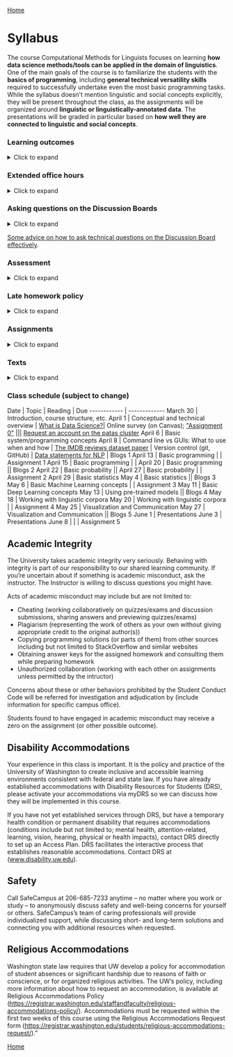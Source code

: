 [Home](index.md)

# Syllabus

The course Computational Methods for Linguists focuses on learning **how data science methods/tools can be applied in the domain of linguistics**. One of the main goals of the course is to familiarize the students with the **basics of programming**, including **general technical versatility skills** required to successfully undertake even the most basic programming tasks. While the syllabus doesn't mention linguistic and social concepts explicitly, they will be present throughout the class, as the assignments will be organized around **linguistic or linguistically-annotated data**. The presentations will be graded in particular based on **how well they are connected to linguistic and social concepts**.

### Learning outcomes 
<details>
  <summary>Click to expand</summary>
  
Students will learn about what counts as data in computational linguistics, as well as how linguistic theory and questions dictate which computational methods are employed. Similarly, students will learn about ethical and social implications of data uses in linguistics. Students will learn basic programming concepts and how to write a range of programs (using python programming language). They will also learn how to use command-line interface and version control. They will learn a range of techniques for data cleaning, representing data as vectors, thoughtfully choosing a model, loading the data into the model, running the model, and interpreting and visualizing results.
</details>

### Extended office hours ###
<details>
  <summary>Click to expand</summary>

In this class, we offer you <b>extended office hours</b>, because you will face technical issues with which every person needs help, when they come across them the first few times.
While the usual expectation applies, that you come to the office hours with a <b>specific issue</b> and show your work (demonstrate that you have made some effort already), remember that there is <b>no expectation</b> that your issue needs to be particularly complex or advanced. Many technical issues are simple but can take hours to figure out if you see them for the first time. <b>Use the extended office hours.</b>
</details>

### Asking questions on the Discussion Boards ###
<details>
  <summary>Click to expand</summary>

There will be a dedicated Discussion Board on Canvas for each assignment, as well as an area for general and other questions. It is important that you ask a lot of questions on the Discussion Boards, and we do mean it. Posting a question on the Discussion Board will allow others to benefit from your question and our answer! Use email for confidential questions such as regarding your grades and personal circumstances, but not for any questions related to assignments or class logistics! Use the Discussion Boards for that!

</details>

[Some advice on how to ask technical questions on the Discussion Board effectively](question-guidelines.md).

### Assessment
<details>
  <summary>Click to expand</summary>

The class is organized around a series of assignments targeting different concepts and skills but all connected to linguistic data/corpora (TBA). There are no exams. The assignments, on which the students will work individually, put toghether account for 80% of the grade. Additionally, there is a presentation related to the assignments which is worth another 15% (the presentation may be pre-recorded). Additionally, students will [write a blog post](blog.md) reflecting on a reading of their choice and will also post comments to their classmate's posts; this is worth another 5%. Up to 2% (positive) adjustment for participation (such as asking questions during class or on the discussion board, attending office hours etc.).

Grading scale:

95% = 4.0, 94% = 3.9, 93% = 3.8 & so on.

</details>



### Late homework policy
<details>
  <summary>Click to expand</summary>

* Homework is due at 11:59pm on the date posted.

* Unless you've made prior arrangements with Olga, homework turned in within one day of the due date will be graded at 80%, two days 70%. credit. No credit after that. This means, for example, that if you submitted a perfectly done assignment even a minute after the deadline, you will receive 80% credit. Please clarify the policy with Olga if unsure.

* By prior arrangements, we mean contacting Olga no later than the day before the homework is due (i.e., Wednesday for homework due Thursday) with the reason you feel you can't complete your homework on time. At that time, Olga will decide whether or not to grant an extension, and for how long.

</details>

### Assignments
<details>
  <summary>Click to expand</summary>

The assignments will be roughly biweekly. The goal is to give you some breathing space in between and sufficient time to work on them in a reasonable pace. However, it will be very important for you to remember that <b>the assignments which are technical in nature may take a long time due to technical issues</b> (which is very normal, and dealing with it is <b>one of the main learning goals</b> in this class). This means, more or less, that if you delay starting the assignment, you are very likely to not finish it by the time it is due. 

I highly recommend the following <b>algorithm</b> for the technical assignments:

1. Start on the day assignment is published (or the next day).
1. Get a feel of how fast you are progressing. Take a note of the first block you are facing. [Post about it on the Discussion Board](question-guildelines.md). Then go do something else.
1. Come back to it next day. See if you get unblocked. If not, go to the next office hour and see if that helps you get unblocked.
1. Repeat from step 2.

Once you start feeling like you have not been making progress for 20-30 minutes, <b>stop</b>. Come back to it later (e.g. next day).

Having 2 weeks or so for each assignment can mean you can take nice breaks from the class, but that will only work if you start early. When progress feels slow, take frequent but short breaks (e.g. leave the assignment and come back to it next day). When you are almost done and you feel like you understand almost everything and will be able to finish the assignment quickly, then it becomes possible to take a few days break. But not before, or you will not succeed in earning a good grade. 

</details>

### Texts
<details>
  <summary>Click to expand</summary>
  
There are no required textbooks, though there will be some reading, all available online.

Recommended text (for those who have not taken LING200): <i>Language Files 12</i>

You may find a book on python programming for beginners helpful, but in general we will rely on online resources.
</details>

### Class schedule (subject to change)

Date | Topic | Reading | Due
------------ | -------------
March 30 | Introduction, course structure, etc.
April 1 | Conceptual and technical overview | [What is Data Science?](https://hdsr.mitpress.mit.edu/pub/jhy4g6eg/release/7?readingCollection=72befc2a)| Online survey (on Canvas); ["Assignment 0"](assign0.md)
||| [Request an account on the patas cluster](https://cldb.ling.washington.edu/live/accountrequest-form.php)
April 6 | Basic system/programming concepts 
April 8 | Command line vs GUIs: What to use when and how | [The IMDB reviews dataset paper](https://ai.stanford.edu/~amaas/papers/wvSent_acl2011.pdf)
| Version control (git, GitHub) | [Data statements for NLP](https://watermark.silverchair.com/tacl_a_00041.pdf?token=AQECAHi208BE49Ooan9kkhW_Ercy7Dm3ZL_9Cf3qfKAc485ysgAAAn0wggJ5BgkqhkiG9w0BBwagggJqMIICZgIBADCCAl8GCSqGSIb3DQEHATAeBglghkgBZQMEAS4wEQQMDw2APtHtVVWN-T_FAgEQgIICMJJiPYGe86AdkkndbKNqCkMo2DXV54WMBqxsCkxZhHFR244ZkPQPLEAzcvk5QOLNmWQ-I_OYdt_t6kUDrF05VafErnhrEa6iJhePeSUggTryv01s2rO3dgopekdHWdvN4gbajwNN4k3heiTu_avCJPkO7xIwG81qf_KWFfwsgOth1F9UFJIhRudTmCQhDHb_PSu5NSjBvzKJL4ab1KNDrqN8BbHUyAq92lnnRUUWhnBCfMcVeW2e8hcBhmUAm40pCdUw32qcVcjC0ldztvwun5x2oPxtuR_PsCmzAsIHuCoTIdYDpMktBDADRtVmHV0Z-xQuPyNoiMPcGhv05LJGlMSDCooFQeS8dV62h-ZhBKFKqTPBo9TtbUoO6ynZNq0tWlLzP1RpVdMdzUnCO2Kv31css4JNd-oHUqghGC_TcLlSb5jesPNUYOEowxQGbMO5T6tEMe-NssBxeawnHrAw4vGXg0gGVn1klLpgMrXs-i_aoui1k-UH4L-nd6dp3687yt3GbS6KHVOA34B6RcgudaLOW50EbYr4pzOU6Y4FGrPyIDfDxwP_OWpKh5WRFQDKQ7fqZhgErcSouLMTFuXP9VXkztp53mj8kas92wF9Ye3AT9Ov1kdv7ofgsq8IscF8e9NTtWsyvESDoybMKtvTtlHHXM4WcACjYfRxQS6wxXrMSvXJM41jpz8GqMjk2vS-vUVIDZaom0OUKUrUv1GcnhIUzZbIIXBjeI6dMyiLQVYQ) | Blogs 1
April 13 | Basic programming | | Assignment 1 
April 15 | Basic programming | | 
April 20 | Basic programming || Blogs 2
April 22 | Basic probability  || 
April 27 | Basic probability | | Assignment 2 
April 29 | Basic statistics
May 4 | Basic statistics || Blogs 3
May 6 | Basic Machine Learning concepts | | Assignment 3 
May 11 | Basic Deep Learning concepts
May 13 | Using pre-trained models || Blogs 4
May 18 | Working with linguistic corpora 
May 20 | Working with linguistic corpora | | Assignment 4
May 25 | Visualization and Communication 
May 27 | Visualization and Communication || Blogs 5
June 1 | Presentations
June 3 | Presentations
June 8 | | | Assignment 5 


## Academic Integrity
The University takes academic integrity very seriously. Behaving with integrity is part of our responsibility to our shared learning community. If you’re uncertain about if something is academic misconduct, ask the instructor. The Instructor is willing to discuss questions you might have.

Acts of academic misconduct may include but are not limited to:

- Cheating (working collaboratively on quizzes/exams and discussion submissions, sharing answers and previewing quizzes/exams)
- Plagiarism (representing the work of others as your own without giving appropriate credit to the original author(s))
- Copying programming solutions (or parts of them) from other sources including but not limited to StackOverflow and similar websites
- Obtaining answer keys for the assigned homework and consulting them while preparing homework
- Unauthorized collaboration (working with each other on assignments unless permitted by the intructor)

Concerns about these or other behaviors prohibited by the Student Conduct Code will be referred for investigation and adjudication by (include information for specific campus office).

Students found to have engaged in academic misconduct may receive a zero on the assignment (or other possible outcome).

## Disability Accommodations 
Your experience in this class is important. It is the policy and practice of the University of Washington to create inclusive and accessible learning environments consistent with federal and state law. If you have already established accommodations with Disability Resources for Students (DRS), please activate your accommodations via myDRS so we can discuss how they will be implemented in this course.

If you have not yet established services through DRS, but have a temporary health condition or permanent disability that requires accommodations (conditions include but not limited to; mental health, attention-related, learning, vision, hearing, physical or health impacts), contact DRS directly to set up an Access Plan. DRS facilitates the interactive process that establishes reasonable accommodations. Contact DRS at (www.disability.uw.edu).

## Safety 
Call SafeCampus at 206-685-7233 anytime – no matter where you work or study – to anonymously discuss safety and well-being concerns for yourself or others. SafeCampus’s team of caring professionals will provide individualized support, while discussing short- and long-term solutions and connecting you with additional resources when requested.

## Religious Accommodations 

Washington state law requires that UW develop a policy for accommodation of student absences or significant hardship due to reasons of faith or conscience, or for organized religious activities. The UW’s policy, including more information about how to request an accommodation, is available at Religious Accommodations Policy (https://registrar.washington.edu/staffandfaculty/religious-accommodations-policy/). Accommodations must be requested within the first two weeks of this course using the Religious Accommodations Request form (https://registrar.washington.edu/students/religious-accommodations-request/).”

[Home](index.md)
